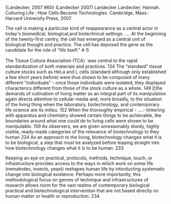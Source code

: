 ﻿{Landecker, 2007 #60}
(Landecker 2007)⁠
Landecker
Landecker, Hannah. Culturing Life : How Cells Became Technologies. Cambridge, Mass.: Harvard University Press, 2007.

The cell is making a particular kind of reappearance as a central actor in today's biomedical, biological,and biotechnical settings.  …. At the beginning of the twenty-first centry, the cell has emerged as a central unit of biological thought and practice. The cell has deposed the gene as the candidate for the role of “life itself.” 4-5

The Tissue Culture Association (TCA）was central to the rapid standardization of both materials and practices. 134
The “standard” tissue culture stocks such as HeLa and L cells (standard although only established a few short years before) were thus shown to be composed of many different “individuals” - once those individuals were isolated, they displayed characterics different from those of the stock culture as a whole.  149
[t]he demands of cultivation of living matter as an integral part of its manipulation again directs attention to cellular media and, more broadly, to the situation of the living thing when the laboratory, biotechnology, and contemporary life science are its milieu. 152
When the thoroughly empirical - ….- tinkering with apparatus and chemistry showed certain things to be achievable, the boundaries around what one could do to living cells were shown to be manipulable. 159
As observers, we are given unreasonably sturdy, highly visible, ready-made categories of the relevance of biotechnology to they human 224
As an approach to the living, biotechnology changes what it is to be biological, a step that must be analyzed before leaping straight into how biotechnology changes what it is to be human. 233

Keeping an eye on practical, protocols, methods, technique, touch, or infrastructure provides access to the ways in which work on some life (nematodes, insects, yeast) reshapes human life by intorducting systematic change into biological existence. Perhaps more importantly, this methodological focus on genres of technique and infrastructures of research allows room for the vast realms of contemporary biological practical and biotechnological intervention that are not based directly on human matter or health or reproduction. 234
